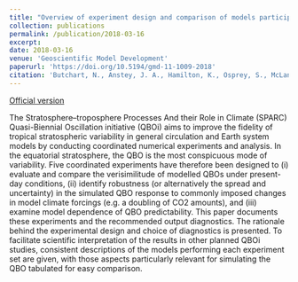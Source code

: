 ```yaml
---
title: "Overview of experiment design and comparison of models participating in phase 1 of the SPARC Quasi-Biennial Oscillation initiative (QBOi)"
collection: publications
permalink: /publication/2018-03-16
excerpt: 
date: 2018-03-16
venue: 'Geoscientific Model Development'
paperurl: 'https://doi.org/10.5194/gmd-11-1009-2018'
citation: 'Butchart, N., Anstey, J. A., Hamilton, K., Osprey, S., McLandress, C., Bushell, A. C., Kawatani, Y., Kim, Y.-H., Lott, F., Scinocca, J., Stockdale, T. N., Andrews, M., Bellprat, O., Braesicke, P., Cagnazzo, C., Chen, C.-C., Chun, H.-Y., Dobrynin, M., Garcia, R. R., Garcia-Serrano, J., Gray, L. J., Holt, L., Kerzenmacher, T., Naoe, H., Pohlmann, H., Richter, J. H., Scaife, A. A., Schenzinger, V., Serva, F., Versick, S., Watanabe, S., Yoshida, K., and Yukimoto, S., 2018: Overview of experiment design and comparison of models participating in phase 1 of the SPARC Quasi-Biennial Oscillation initiative (QBOi). <i>Geosci. Model Dev.</i>, <b>11</b>, 1009–1032, https://doi.org/10.5194/gmd-11-1009-2018.'
---
```


[Official version](https://doi.org/10.5194/gmd-11-1009-2018)

The Stratosphere–troposphere Processes And their Role in Climate (SPARC) Quasi-Biennial Oscillation initiative (QBOi) aims to improve the fidelity of tropical stratospheric variability in general circulation and Earth system models by conducting coordinated numerical experiments and analysis. In the equatorial stratosphere, the QBO is the most conspicuous mode of variability. Five coordinated experiments have therefore been designed to (i) evaluate and compare the verisimilitude of modelled QBOs under present-day conditions, (ii) identify robustness (or alternatively the spread and uncertainty) in the simulated QBO response to commonly imposed changes in model climate forcings (e.g. a doubling of CO2 amounts), and (iii) examine model dependence of QBO predictability. This paper documents these experiments and the recommended output diagnostics. The rationale behind the experimental design and choice of diagnostics is presented. To facilitate scientific interpretation of the results in other planned QBOi studies, consistent descriptions of the models performing each experiment set are given, with those aspects particularly relevant for simulating the QBO tabulated for easy comparison.

